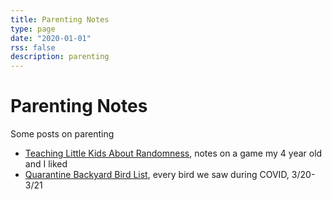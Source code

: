 ```yaml
---
title: Parenting Notes
type: page
date: "2020-01-01"
rss: false
description: parenting
---
```


# Parenting Notes
Some posts on parenting

- [Teaching Little Kids About Randomness](parenting/randomness), notes on a game my 4 year old and I liked 
- [Quarantine Backyard Bird List](parenting/quarantine-bird-list), every bird we saw during COVID, 3/20-3/21
